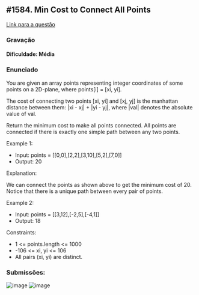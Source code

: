 ## #1584. Min Cost to Connect All Points



[Link para a questão](https://leetcodecomproblemsfind-critical-and-pseudo-critical-edges-in-minimum-spanning-tree/)

### Gravação

#### Dificuldade: Média

### Enunciado

You are given an array points representing integer coordinates of some points on a 2D-plane, where points[i] = [xi, yi].

The cost of connecting two points [xi, yi] and [xj, yj] is the manhattan distance between them: |xi - xj| + |yi - yj|, where |val| denotes the absolute value of val.

Return the minimum cost to make all points connected. All points are connected if there is exactly one simple path between any two points.

Example 1:


- Input: points = [[0,0],[2,2],[3,10],[5,2],[7,0]]
- Output: 20

Explanation:


We can connect the points as shown above to get the minimum cost of 20.
Notice that there is a unique path between every pair of points.

Example 2:

- Input: points = [[3,12],[-2,5],[-4,1]]
- Output: 18


Constraints:

- 1 <= points.length <= 1000
- -106 <= xi, yi <= 106
- All pairs (xi, yi) are distinct.


### Submissões: 
![image](https://github.com/user-attachments/assets/d3b2fcef-db43-4336-a91b-7b7367d6c853)
![image](https://github.com/user-attachments/assets/e9cc6ba1-4b53-46fb-8e99-106e4304c007)






